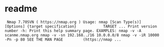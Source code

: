 # readme
     Nmap 7.70SVN ( https://nmap.org ) Usage: nmap [Scan Type(s)] [Options] {target specification}            TARGET ... Print version number -h: Print this help summary page. EXAMPLES: nmap -v -A                   scanme.nmap.org nmap -v -sn 192.168../16 10.0.0.0/8 nmap -v -iR 10000 -Pn -p 80 SEE THE MAN PAGE         (https://nmap ...                                                                                       
